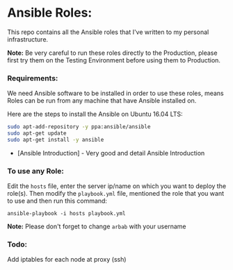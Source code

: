 Ansible Roles:
=============

 This repo contains all the Ansible roles that I've written to my personal infrastructure.

 **Note:** Be very careful to run these roles directly to the Production, please first try them on the Testing Environment before using them to Production.

### Requirements:

We need Ansible software to be installed in order to use these roles, means Roles can be run from any machine that have Ansible installed on.

Here are the steps to install the Ansible on Ubuntu 16.04 LTS:
```bash
sudo apt-add-repository -y ppa:ansible/ansible
sudo apt-get update
sudo apt-get install -y ansible
```
* [Ansible Introduction] - Very good and detail Ansible Introduction 

### To use any Role:

Edit the `hosts` file, enter the server ip/name on which you want to deploy the role(s). Then modify the `playbook.yml` file, mentioned the role that you want to use and then run this command:
```
ansible-playbook -i hosts playbook.yml
```
**Note:** Please don't forget to change `arbab` with your username

### Todo:

Add iptables for each node at proxy (ssh)
